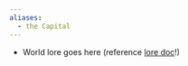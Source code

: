 ```yaml
---
aliases:
  - the Capital
---
```


- World lore goes here (reference [lore doc](https://docs.google.com/document/d/10m5UEka_uzOA2N9eOSdTIny2chTTLK304TBXVqzAE4A/edit?usp=drivesdk!)!)